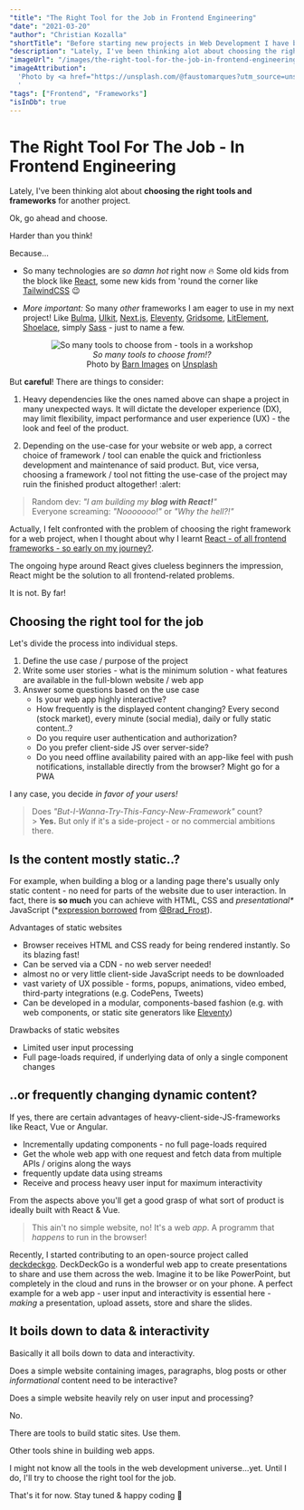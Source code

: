 ```yaml
---
"title": "The Right Tool for the Job in Frontend Engineering"
"date": "2021-03-20"
"author": "Christian Kozalla"
"shortTitle": "Before starting new projects in Web Development I have been thinking alot about tools I want to use next. But are the tools that I have in mind really fit for the job? Here is what I found."
"description": "Lately, I've been thinking alot about choosing the right tools and frameworks for another project. Ok, I simply go ahead and choose. Harder than you think! Because so many tools are damn hot right now - like TailwindCSS. Other tools have been hyped for years and still are - like React. But what if these tools aren't fit for every project? What if they only shine in their specific domain? Here is what I found to choose the right tools depending on the use-case of your web project."
"imageUrl": "/images/the-right-tool-for-the-job-in-frontend-engineering/fausto-marques-A9dq-L3zzHA-unsplash.jpg"
"imageAttribution":
  'Photo by <a href="https://unsplash.com/@faustomarques?utm_source=unsplash&utm_medium=referral&utm_content=creditCopyText">Fausto Marqués</a> on <a href="/s/photos/tool-for-the-job?utm_source=unsplash&utm_medium=referral&utm_content=creditCopyText">Unsplash</a>
  '
"tags": ["Frontend", "Frameworks"]
"isInDb": true
---
```


# The Right Tool For The Job - In Frontend Engineering

Lately, I've been thinking alot about **choosing the right tools and frameworks** for another project.

Ok, go ahead and choose.

Harder than you think!

Because...

- So many technologies are _so damn hot_ right now :fire: Some old kids from the block like [React](https://reactjs.org), some new kids from 'round the corner like [TailwindCSS](https://tailwindcss.com) :wink:

- _More important:_ So many _other_ frameworks I am eager to use in my next project! Like [Bulma](https://bulma.io/), [UIkit](https://getuikit.com/), [Next.js](https://nextjs.org/), [Eleventy](https://www.11ty.dev/), [Gridsome](https://gridsome.org/), [LitElement](https://lit-element.polymer-project.org/), [Shoelace](https://shoelace.style/), simply [Sass](https://sass-lang.com/) - just to name a few.

<figure align="center" class="post__box-shadow full-width">
  <img
    src="/images/the-right-tool-for-the-job-in-frontend-engineering/barn-images-t5YUoHW6zRo-unsplash.jpg"
    alt="So many tools to choose from - tools in a workshop"
    class="post__image"
  />
  <figcaption>
    <em>So many tools to choose from!?</em> <br/> <span class="small-fonts">Photo by <a href="https://unsplash.com/@barnimages?utm_source=unsplash&utm_medium=referral&utm_content=creditCopyText">Barn Images</a> on <a href="https://unsplash.com">Unsplash</a></span>
  
  </figcaption>
</figure>

But **careful**! There are things to consider:

1. Heavy dependencies like the ones named above can shape a project in many unexpected ways. It will dictate the developer experience (DX), may limit flexibility, impact performance and user experience (UX) - the look and feel of the product.

2. Depending on the use-case for your website or web app, a correct choice of framework / tool can enable the quick and frictionless development and maintenance of said product. But, vice versa, choosing a framework / tool not fitting the use-case of the project may ruin the finished product altogether! :alert:

> Random dev: _"I am building my **blog with React!**"_ <br/> Everyone screaming: _"Nooooooo!"_ or _"Why the hell?!"_

Actually, I felt confronted with the problem of choosing the right framework for a web project, when I thought about why I learnt [React - of all frontend frameworks - so early on my journey?](/posts/picking-a-frontend-framework-as-beginner).

The ongoing hype around React gives clueless beginners the impression, React might be the solution to all frontend-related problems.

It is not. By far!

## Choosing the right tool for the job

Let's divide the process into individual steps.

1. Define the use case / purpose of the project
2. Write some user stories - what is the minimum solution - what features are available in the full-blown website / web app
3. Answer some questions based on the use case
   - Is your web app highly interactive?
   - How frequently is the displayed content changing? Every second (stock market), every minute (social media), daily or fully static content..?
   - Do you require user authentication and authorization?
   - Do you prefer client-side JS over server-side?
   - Do you need offline availability paired with an app-like feel with push notifications, installable directly from the browser? Might go for a PWA

I any case, you decide _in favor of your users!_

> Does _"But-I-Wanna-Try-This-Fancy-New-Framework"_ count? <br/> > **Yes.** But only if it's a side-project - or no commercial ambitions there.

## Is the content mostly static..?

For example, when building a blog or a landing page there's usually only static content - no need for parts of the website due to user interaction. In fact, there is **so much** you can achieve with HTML, CSS and _presentational\*_ JavaScript (\*[expression borrowed](https://bradfrost.com/blog/post/front-of-the-front-end-and-back-of-the-front-end-web-development/) from [@Brad_Frost](https://twitter.com/brad_frost)).

Advantages of static websites

- Browser receives HTML and CSS ready for being rendered instantly. So its blazing fast!
- Can be served via a CDN - no web server needed!
- almost no or very little client-side JavaScript needs to be downloaded
- vast variety of UX possible - forms, popups, animations, video embed, third-party integrations (e.g. CodePens, Tweets)
- Can be developed in a modular, components-based fashion (e.g. with web components, or static site generators like [Eleventy](https://www.11ty.dev/))

Drawbacks of static websites

- Limited user input processing
- Full page-loads required, if underlying data of only a single component changes

## ..or frequently changing dynamic content?

If yes, there are certain advantages of heavy-client-side-JS-frameworks like React, Vue or Angular.

- Incrementally updating components - no full page-loads required
- Get the whole web app with one request and fetch data from multiple APIs / origins along the ways
- frequently update data using streams
- Receive and process heavy user input for maximum interactivity

From the aspects above you'll get a good grasp of what sort of product is ideally built with React & Vue.

> This ain't no simple website, no! It's a web _app_. A programm that _happens_ to run in the browser!

Recently, I started contributing to an open-source project called [deckdeckgo](https://deckdeckgo.com). DeckDeckGo is a wonderful web app to create presentations to share and use them across the web. Imagine it to be like PowerPoint, but completely in the cloud and runs in the browser or on your phone. A perfect example for a web app - user input and interactivity is essential here - _making_ a presentation, upload assets, store and share the slides.

## It boils down to data & interactivity

Basically it all boils down to data and interactivity.

Does a simple website containing images, paragraphs, blog posts or other _informational_ content need to be interactive?

Does a simple website heavily rely on user input and processing?

No.

There are tools to build static sites. Use them.

Other tools shine in building web apps.

I might not know all the tools in the web development universe...yet. Until I do, I'll try to choose the right tool for the job.

That's it for now. Stay tuned & happy coding :rocket:
